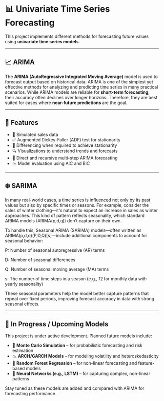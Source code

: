 # 📊 Univariate Time Series Forecasting 

This project implements different methods for forecasting future values using **univariate time series models**.

---

## 📈 ARIMA

The **ARIMA (AutoRegressive Integrated Moving Average)** model is used to forecast  output based on historical data. ARIMA is one of the simplest yet effective methods for analyzing and predicting time series in many practical scenarios.
While ARIMA models are reliable for **short-term forecasting**, their accuracy often declines over longer horizons. Therefore, they are best suited for cases where **near-future predictions** are the goal.

---

## 🔧 Features

- 📅 Simulated sales data
- ✅ Augmented Dickey-Fuller (ADF) test for stationarity
- 🔁 Differencing when required to achieve stationarity
- 🔍 Visualizations to understand trends and forecasts
- 🔢 Direct and recursive multi-step ARIMA forecasting
- 📉 Model evaluation using AIC and BIC

---
## ❄️  SARIMA
In many real-world cases, a time series is influenced not only by its past values but also by specific times or seasons.
For example, consider the sales of winter clothing—it's natural to expect an increase in sales as winter approaches.
This kind of pattern reflects seasonality, which standard ARIMA models (ARIMA(p,d,q)) don’t capture on their own.

To handle this, Seasonal ARIMA (SARIMA) models—often written as ARIMA(p,d,q)(P,D,Q)[s]—include additional components to account for seasonal behavior:

P: Number of seasonal autoregressive (AR) terms

D: Number of seasonal differences

Q: Number of seasonal moving average (MA) terms

s: The number of time steps in a season (e.g., 12 for monthly data with yearly seasonality)

These seasonal parameters help the model better capture patterns that repeat over fixed periods, improving forecast accuracy in data with strong seasonal effects.

---
## 🚧 In Progress / Upcoming Models

This project is under active development. Planned future models include:

- 🎲 **Monte Carlo Simulation** – for probabilistic forecasting and risk estimation
- 📉 **ARCH/GARCH Models** – for modeling volatility and heteroskedasticity
- 🌲 **Random Forest Regression** – for non-linear forecasting and feature-based models
- 🧠 **Neural Networks (e.g., LSTM)** – for capturing complex, non-linear patterns

Stay tuned as these models are added and compared with ARIMA for forecasting performance.
